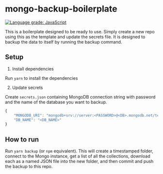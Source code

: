 # mongo-backup-boilerplate

[![Language grade: JavaScript](https://img.shields.io/lgtm/grade/javascript/g/jtaylorchang/mongo-backup-boilerplate.svg?logo=lgtm&logoWidth=18)](https://lgtm.com/projects/g/jtaylorchang/mongo-backup-boilerplate/context:javascript)

This is a boilerplate designed to be ready to use. Simply create a new repo using this as the template and update the secrets file. It is designed to backup the data to itself by running the backup command.

## Setup

1. Install dependencies

Run `yarn` to install the dependencies

2. Update secrets

Create `secrets.json` containing MongoDB connection string with password and the name of the database you want to backup.

```javascript
{
    "MONGODB_URI": "mongodb+srv://server:<PASSWORD>@<DB>.mongodb.net/test?retryWrites=true&w=majority",
    "DB_NAME": "<DB_NAME>"
}
```

## How to run

Run `yarn backup` (or `npm` equivalent). This will create a timestamped folder, connect to the Mongo instance, get a list of all the collections, download each as a named JSON file into the new folder, and then commit and push the backup to this repo.
